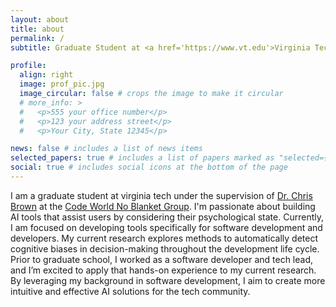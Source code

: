```yaml
---
layout: about
title: about
permalink: /
subtitle: Graduate Student at <a href='https://www.vt.edu'>Virginia Tech</a>. .

profile:
  align: right
  image: prof_pic.jpg
  image_circular: false # crops the image to make it circular
  # more_info: >
  #   <p>555 your office number</p>
  #   <p>123 your address street</p>
  #   <p>Your City, State 12345</p>

news: false # includes a list of news items
selected_papers: true # includes a list of papers marked as "selected={true}"
social: true # includes social icons at the bottom of the page
---
```


I am a graduate student at virginia tech under the supervision of [Dr. Chris Brown](https://chbrown13.github.io/) at the [Code World No Blanket Group](https://code-world-no-blanket.github.io/). I'm passionate about building AI tools that assist users by considering their psychological state. Currently, I am focused on developing tools specifically for software development and developers. My current research explores methods to automatically detect cognitive biases in decision-making throughout the development life cycle. Prior to graduate school, I worked as a software developer and tech lead, and I’m excited to apply that hands-on experience to my current research. By leveraging my background in software development, I aim to create more intuitive and effective AI solutions for the tech community.
